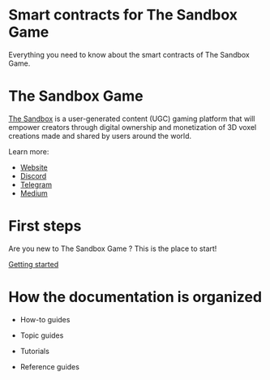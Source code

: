 # Smart contracts for The Sandbox Game

Everything you need to know about the smart contracts of The Sandbox Game.

# The Sandbox Game

[The Sandbox](https://www.sandbox.game) is a user-generated content (UGC) gaming platform that will empower creators through digital ownership and monetization of 3D voxel creations made and shared by users around the world.

Learn more:

- [Website](https://www.sandbox.game)
- [Discord](https://discordapp.com/invite/vAe4zvY)
- [Telegram](https://t.me/sandboxgame)
- [Medium](https://medium.com/sandbox-game)

# First steps

Are you new to The Sandbox Game ? This is the place to start!

[Getting started](intro/index.md)

# How the documentation is organized

- How-to guides

- Topic guides

- Tutorials

- Reference guides
